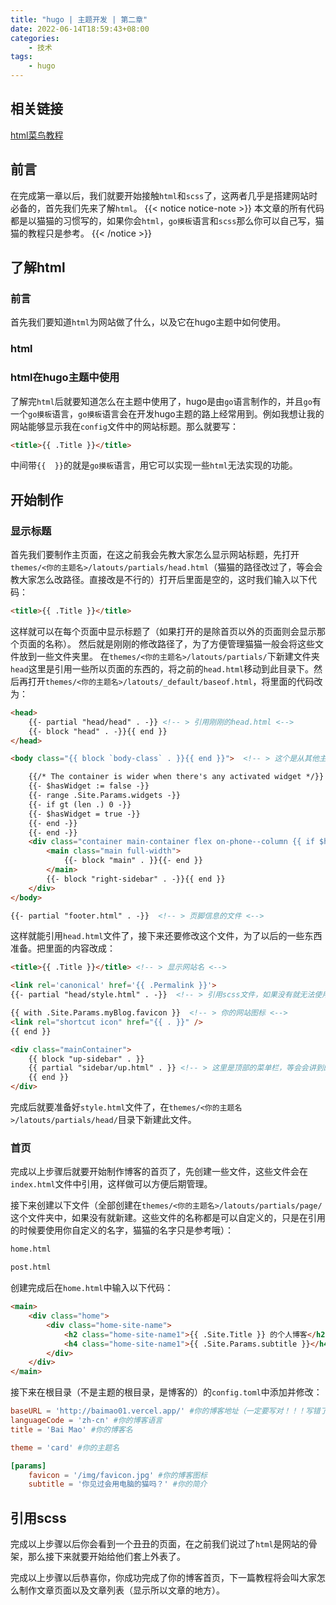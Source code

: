 ```yaml
---
title: "hugo | 主题开发 | 第二章"
date: 2022-06-14T18:59:43+08:00
categories:
    - 技术
tags: 
    - hugo
---
```


## 相关链接
[html菜鸟教程](https://www.runoob.com/html/html-tutorial.html)
## 前言
在完成第一章以后，我们就要开始接触`html`和`scss`了，这两者几乎是搭建网站时必备的，首先我们先来了解`html`。
{{< notice notice-note >}}
本文章的所有代码都是以猫猫的习惯写的，如果你会`html`，`go摸板`语言和`scss`那么你可以自己写，猫猫的教程只是参考。
{{< /notice >}}
## 了解html
### 前言
首先我们要知道`html`为网站做了什么，以及它在hugo主题中如何使用。
### html
### html在hugo主题中使用
了解完`html`后就要知道怎么在主题中使用了，hugo是由`go`语言制作的，并且`go`有一个`go摸板`语言，`go摸板`语言会在开发hugo主题的路上经常用到。例如我想让我的网站能够显示我在`config`文件中的网站标题。那么就要写：
```html
<title>{{ .Title }}</title>
```
中间带`{{  }}`的就是`go摸板`语言，用它可以实现一些`html`无法实现的功能。
## 开始制作
### 显示标题
首先我们要制作主页面，在这之前我会先教大家怎么显示网站标题，先打开`themes/<你的主题名>/latouts/partials/head.html`（猫猫的路径改过了，等会会教大家怎么改路径。直接改是不行的）打开后里面是空的，这时我们输入以下代码：
```html
<title>{{ .Title }}</title>
```
这样就可以在每个页面中显示标题了（如果打开的是除首页以外的页面则会显示那个页面的名称）。
然后就是刚刚的修改路径了，为了方便管理猫猫一般会将这些文件放到一些文件夹里。
在`themes/<你的主题名>/latouts/partials/`下新建文件夹`head`这里是引用一些所以页面的东西的，将之前的`head.html`移动到此目录下。然后再打开`themes/<你的主题名>/latouts/_default/baseof.html`，将里面的代码改为：
```html
<head>
    {{- partial "head/head" . -}} <!-- > 引用刚刚的head.html <-->
    {{- block "head" . -}}{{ end }}
</head>

<body class="{{ block `body-class` . }}{{ end }}">  <!-- > 这个是从其他主题那拿的，暂时不知道啥意思:( <-->

    {{/* The container is wider when there's any activated widget */}}
    {{- $hasWidget := false -}}
    {{- range .Site.Params.widgets -}}
    {{- if gt (len .) 0 -}}
    {{- $hasWidget = true -}}
    {{- end -}}
    {{- end -}}
    <div class="container main-container flex on-phone--column {{ if $hasWidget }}extended{{ else }}compact{{ end }}">
        <main class="main full-width">
            {{- block "main" . }}{{- end }}
        </main>
        {{- block "right-sidebar" . -}}{{ end }}
    </div>
</body>

{{- partial "footer.html" . -}}  <!-- > 页脚信息的文件 <-->
```


这样就能引用`head.html`文件了，接下来还要修改这个文件，为了以后的一些东西准备。把里面的内容改成：
```html
<title>{{ .Title }}</title> <!-- > 显示网站名 <-->

<link rel='canonical' href='{{ .Permalink }}'>
{{- partial "head/style.html" . -}}  <!-- > 引用scss文件，如果没有就无法使用scss样式 <-->

{{ with .Site.Params.myBlog.favicon }}  <!-- > 你的网站图标 <-->
<link rel="shortcut icon" href="{{ . }}" />
{{ end }}

<div class="mainContainer">
    {{ block "up-sidebar" . }}
    {{ partial "sidebar/up.html" . }} <!-- > 这里是顶部的菜单栏，等会会讲到的 <-->
    {{ end }}
</div>
```
完成后就要准备好`style.html`文件了，在`themes/<你的主题名>/latouts/partials/head/`目录下新建此文件。
### 首页
完成以上步骤后就要开始制作博客的首页了，先创建一些文件，这些文件会在`index.html`文件中引用，这样做可以方便后期管理。

接下来创建以下文件（全部创建在`themes/<你的主题名>/latouts/partials/page/`这个文件夹中，如果没有就新建。这些文件的名称都是可以自定义的，只是在引用的时候要使用你自定义的名字，猫猫的名字只是参考哦）：
```cmd
home.html

post.html
```
创建完成后在`home.html`中输入以下代码：
```html
<main>
    <div class="home">
        <div class="home-site-name">
            <h2 class="home-site-name1">{{ .Site.Title }} 的个人博客</h2> <!-- 获取config文件中的名称 -->
            <h4 class="home-site-name1">{{ .Site.Params.subtitle }}</h4> <!-- 获取config文件中的简介 -->
        </div>
    </div>
</main>
```
接下来在根目录（不是主题的根目录，是博客的）的`config.toml`中添加并修改：
```toml
baseURL = 'http://baimao01.vercel.app/' #你的博客地址（一定要写对！！！写错了无法在vercel部署）
languageCode = 'zh-cn' #你的博客语言
title = 'Bai Mao' #你的博客名

theme = 'card' #你的主题名

[params]
    favicon = '/img/favicon.jpg' #你的博客图标
    subtitle = '你见过会用电脑的猫吗？' #你的简介
```

## 引用scss
完成以上步骤以后你会看到一个丑丑的页面，在之前我们说过了`html`是网站的骨架，那么接下来就要开始给他们套上外表了。

完成以上步骤以后恭喜你，你成功完成了你的博客首页，下一篇教程将会叫大家怎么制作文章页面以及文章列表（显示所以文章的地方）。
